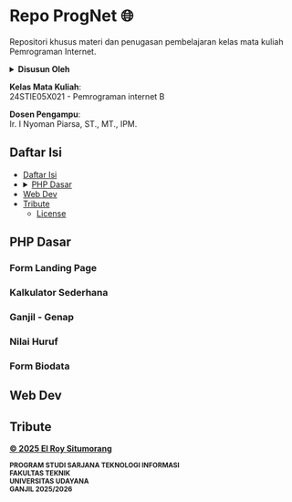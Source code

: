 # Repo ProgNet 🌐
Repositori khusus materi dan penugasan pembelajaran kelas mata kuliah Pemrograman Internet.

<details><summary><b>Disusun Oleh</b></summary>El Roy Situmorang (2305551105)<br>[ <a href="https://github.com/el-ang"><b>GH</b></a> / <a href="https://www.instagram.com/el.ang_"><b>IG</b></a> / <a href="https://www.linkedin.com/in/el-ang/"><b>LinkedIn</b></a> ]</details>

**Kelas Mata Kuliah**:<br>24STIE05X021 - Pemrograman internet B

**Dosen Pengampu**:<br>Ir. I Nyoman Piarsa, ST., MT., IPM.

## Daftar Isi
- [Daftar Isi](#daftar-isi)
- <details><summary><a href="#php-dasar">PHP Dasar</a></summary><ul><li><a href="#form-landing-page">Form Landing Page</a></li><li><a href="#kalkulator-sederhana">Kalkulator Sederhana</a></li><li><a href="#ganjil---genap">Ganjil - Genap</a></li><li><a href="#nilai-huruf">Nilai Huruf</a></li><li><a href="#form-biodata">Form Biodata</a></li></ul></details>
- [Web Dev](#web-dev)
- [Tribute](#tribute)
    - [License](LICENSE)

## PHP Dasar

### Form Landing Page

### Kalkulator Sederhana

### Ganjil - Genap

### Nilai Huruf

### Form Biodata

## Web Dev

## Tribute
[**© 2025 El Roy Situmorang**](LICENSE)

<sup><b>PROGRAM STUDI SARJANA TEKNOLOGI INFORMASI<br>FAKULTAS TEKNIK<br>UNIVERSITAS UDAYANA<br>GANJIL 2025/2026</b></sup>